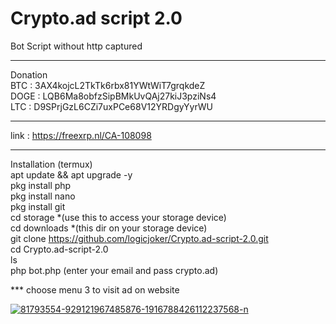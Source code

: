 # Crypto.ad script 2.0
Bot Script without http captured 
*****
Donation<br>
BTC : 3AX4kojcL2TkTk6rbx81YWtWiT7grqkdeZ<br>
DOGE : LQB6Ma8obfzSipBMkUvQAj27kiJ3pziNs4<br>
LTC : D9SPrjGzL6CZi7uxPCe68V12YRDgyYyrWU<br>
*****
link : https://freexrp.nl/CA-108098
*****
Installation (termux)<br>
apt update && apt upgrade -y<br>
pkg install php<br>
pkg install nano<br>
pkg install git<br>
cd storage *(use this to access your storage device) <br>
cd downloads *(this dir on your storage device)  <br>
git clone https://github.com/logicjoker/Crypto.ad-script-2.0.git<br>
cd Crypto.ad-script-2.0<br>
ls <br>
php bot.php (enter your email and pass crypto.ad) <br> 

*** choose menu 3 to visit ad on website

<a href="https://ibb.co/nmH9JST"><img src="https://i.ibb.co/6w3zC52/81793554-929121967485876-1916788426112237568-n.jpg" alt="81793554-929121967485876-1916788426112237568-n" border="0"></a>
